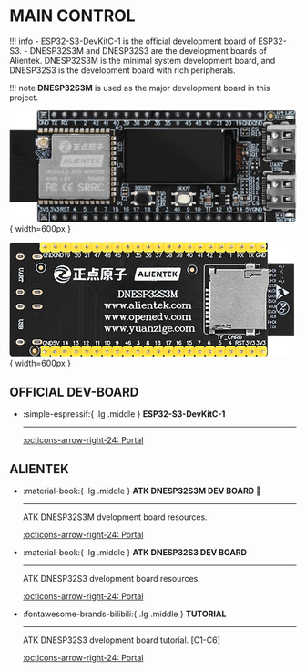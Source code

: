 # MAIN CONTROL

!!! info
    - ESP32-S3-DevKitC-1 is the official development board of ESP32-S3.
    - DNESP32S3M and DNESP32S3 are the development boards of Alientek. DNESP32S3M is the minimal system development board, and DNESP32S3 is the development board with rich peripherals.

!!! note
    **DNESP32S3M** is used as the major development board in this project.

![DNESP32S3M](DNESP32S3M/DNESP32S3M.png){ width=600px }

![DNESP32S3M-BACK](DNESP32S3M/DNESP32S3M-BACK.png){ width=600px }


## OFFICIAL DEV-BOARD

<div class="grid cards" markdown>

-   :simple-espressif:{ .lg .middle } __ESP32-S3-DevKitC-1__

    ---

    [:octicons-arrow-right-24: <a href="https://docs.espressif.com/projects/esp-idf/en/latest/esp32s3/hw-reference/esp32s3/user-guide-devkitc-1.html" target="_blank"> Portal </a>](#)

</div>

## ALIENTEK

<div class="grid cards" markdown>

-   :material-book:{ .lg .middle } __ATK DNESP32S3M DEV BOARD 🎯__

    ---

    ATK DNESP32S3M dvelopment board resources.


    [:octicons-arrow-right-24: <a href="http://www.openedv.com/docs/boards/xiaoxitongban/ESP32/ESP32S3M.html" target="_blank"> Portal </a>](#)

-   :material-book:{ .lg .middle } __ATK DNESP32S3 DEV BOARD__

    ---

    ATK DNESP32S3 dvelopment board resources.


    [:octicons-arrow-right-24: <a href="http://47.111.11.73/docs/boards/esp32/ATK-DNESP32S3.html" target="_blank"> Portal </a>](#)

-  :fontawesome-brands-bilibili:{ .lg .middle } __TUTORIAL__

    ---

    ATK DNESP32S3 dvelopment board tutorial. [C1-C6]

    [:octicons-arrow-right-24: <a href="https://www.bilibili.com/video/BV1sH4y1W7Tc/?spm_id_from=333.337.search-card.all.click&vd_source=5a427660f0337fedc22d4803661d493f" target="_blank"> Portal </a>](#)


</div>